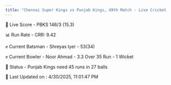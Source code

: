 ```yaml
---
title: "Chennai Super Kings vs Punjab Kings, 49th Match - Live Cricket Score"
---
```


🔴 Live Score - PBKS 146/3 (15.3)  

📊 Run Rate - CRR: 9.42  

✊ Current Batsman - Shreyas Iyer - 53(34)  

✊ Current Bowler - Noor Ahmad - 3.3 Over 35 Run - 1 Wicket  

📑 Status - Punjab Kings need 45 runs in 27 balls

📝 Last Updated on : 4/30/2025, 11:01:47 PM  

